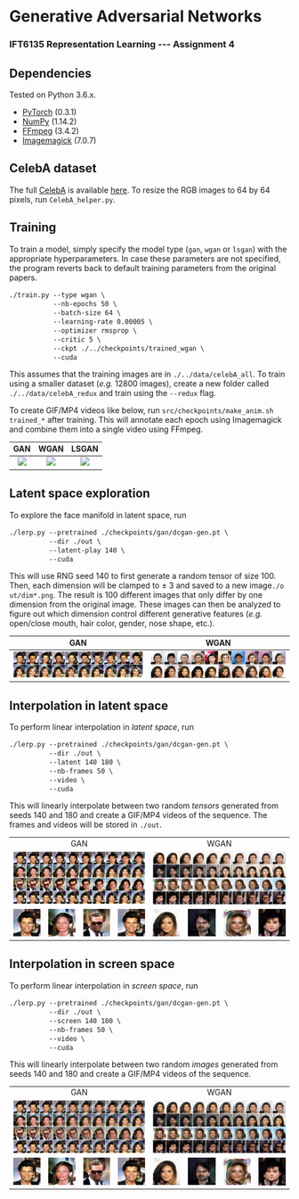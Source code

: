 # Generative Adversarial Networks
### IFT6135 Representation Learning --- Assignment 4

## Dependencies
Tested on Python 3.6.x.
* [PyTorch](http://pytorch.org/) (0.3.1)
* [NumPy](http://www.numpy.org/) (1.14.2)
* [FFmpeg](https://www.ffmpeg.org) (3.4.2)
* [Imagemagick](https://www.imagemagick.org/script/index.php) (7.0.7)


## CelebA dataset
The full [CelebA](http://mmlab.ie.cuhk.edu.hk/projects/CelebA.html) is available [here](https://drive.google.com/open?id=1p6WtrxprsjsiedQJkKVoiqvdrP1m9BuF). To resize the RGB images to 64 by 64 pixels, run `CelebA_helper.py`.

## Training
To train a model, simply specify the model type (`gan`, `wgan` or `lsgan`) with the appropriate hyperparameters. In case these parameters are not specified, the program reverts back to default training parameters from the original papers.

```
./train.py --type wgan \
           --nb-epochs 50 \
           --batch-size 64 \
           --learning-rate 0.00005 \
           --optimizer rmsprop \
           --critic 5 \
           --ckpt ./../checkpoints/trained_wgan \
           --cuda
```

This assumes that the training images are in `./../data/celebA_all`. To train using a smaller dataset (*e.g.* 12800 images), create a new folder called `./../data/celebA_redux` and train using the `--redux` flag.

To create GIF/MP4 videos like below, run `src/checkpoints/make_anim.sh trained_*` after training. This will annotate each epoch using Imagemagick and combine them into a single video using FFmpeg.

GAN | WGAN | LSGAN 
:--------------------------------------------:|:------------------------------------------------:|:------------------------------------------------:
![](src/checkpoints/trained_gan/gan_anim.gif) | ![](src/checkpoints/trained_wgan/wgan_anim.gif) | ![](src/checkpoints/trained_lsgan/lsgan_anim.gif)

## Latent space exploration

To explore the face manifold in latent space, run
```
./lerp.py --pretrained ./checkpoints/gan/dcgan-gen.pt \
          --dir ./out \
          --latent-play 140 \
          --cuda
```

This will use RNG seed 140 to first generate a random tensor of size 100. Then, each dimension will be clamped to &pm; 3 and saved to a new image`./o ut/dim*.png`. The result is 100 different images that only differ by one dimension from the original image. These images can then be analyzed to figure out which dimension control different generative features (*e.g.* open/close mouth, hair color, gender, nose shape, etc.).

GAN | WGAN
:--------------------------------------------:|:------------------------------------------------:|
![latentexplore-gan](report/imgs/gan_latent_play.png) | ![latentexplore-gan](report/imgs/wgan_latent_play.png)



## Interpolation in latent space
To perform linear interpolation in *latent space*, run

```
./lerp.py --pretrained ./checkpoints/gan/dcgan-gen.pt \
          --dir ./out \
          --latent 140 180 \
          --nb-frames 50 \
          --video \
          --cuda
``` 
This will linearly interpolate between two random *tensors* generated from seeds 140 and 180 and create a GIF/MP4 videos of the sequence. The frames and videos will be stored in `./out`.


<table align="center">
  <tr align="center">
    <td colspan=4>GAN</td>
    <td colspan=4>WGAN</td>
  </tr>
  <tr align="center">
    <td colspan=4><img src="report/imgs/gan_latent_lerp.png"></td>
    <td colspan=4><img src="report/imgs/wgan_latent_lerp.png"></td>
  </tr>  
  <tr align="center">
    <td><img src="explore/latent_space/gan/1_gan_latent_lerp.gif"></td>
    <td><img src="explore/latent_space/gan/2_gan_latent_lerp.gif"></td>    
    <td><img src="explore/latent_space/gan/3_gan_latent_lerp.gif"></td>
    <td><img src="explore/latent_space/gan/4_gan_latent_lerp.gif"></td>
    <td><img src="explore/latent_space/wgan/1_wgan_latent_lerp.gif"></td>
    <td><img src="explore/latent_space/wgan/2_wgan_latent_lerp.gif"></td>    
    <td><img src="explore/latent_space/wgan/3_wgan_latent_lerp.gif"></td>
    <td><img src="explore/latent_space/wgan/4_wgan_latent_lerp.gif"></td>
  </tr>
</table>

  
## Interpolation in screen space
To perform linear interpolation in *screen space*, run

```
./lerp.py --pretrained ./checkpoints/gan/dcgan-gen.pt \
          --dir ./out \
          --screen 140 180 \
          --nb-frames 50 \
          --video \
          --cuda
``` 
This will linearly interpolate between two random *images* generated from seeds 140 and 180 and create a GIF/MP4 videos of the sequence.

<table align="center">
  <tr align="center">
    <td colspan=4>GAN</td>
    <td colspan=4>WGAN</td>
  </tr>
  <tr align="center">
    <td colspan=4><img src="report/imgs/gan_screen_lerp.png"></td>
    <td colspan=4><img src="report/imgs/wgan_screen_lerp.png"></td>
  </tr>  
  <tr align="center">
    <td><img src="explore/screen_space/gan/1_gan_screen_lerp.gif"></td>
    <td><img src="explore/screen_space/gan/2_gan_screen_lerp.gif"></td>    
    <td><img src="explore/screen_space/gan/3_gan_screen_lerp.gif"></td>
    <td><img src="explore/screen_space/gan/4_gan_screen_lerp.gif"></td>
    <td><img src="explore/screen_space/wgan/1_wgan_screen_lerp.gif"></td>
    <td><img src="explore/screen_space/wgan/2_wgan_screen_lerp.gif"></td>    
    <td><img src="explore/screen_space/wgan/3_wgan_screen_lerp.gif"></td>
    <td><img src="explore/screen_space/wgan/4_wgan_screen_lerp.gif"></td>
  </tr>
</table>
